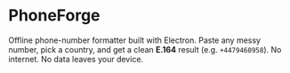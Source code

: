 # PhoneForge

Offline phone-number formatter built with Electron. Paste any messy number, pick a country, and get a clean **E.164** result (e.g. `+4479460958`). No internet. No data leaves your device.



